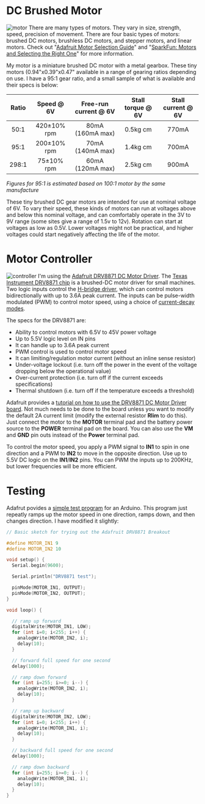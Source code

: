 


# DC Brushed Motor
![motor](http://www.robotshop.com/media/catalog/product/cache/1/image/800x800/9df78eab33525d08d6e5fb8d27136e95/p/o/pololu-30-1-micro-metal-gearmotor-mp.jpg "Micro Metal Gear Motor")
There are many types of motors.
They vary in size, strength, speed, precision of movement.
There are four basic types of motors:
brushed DC motors, brushless DC motors, and stepper motors, and linear motors.
Check out "[Adafruit Motor Selection Guide][05]"
and "[SparkFun: Motors and Selecting the Right One][06]" for more information.

My motor is a miniature brushed DC motor with a metal gearbox.
These tiny motors (0.94"x0.39"x0.47" available in a range of gearing ratios depending on use.
I have a 95:1 gear ratio, and a small sample of what is available and their specs is below:

| Ratio |  Speed @ 6V | Free-run current @ 6V | Stall torque @ 6V | Stall current @ 6V |
|:-----:|:-----------:|:---------------------:|:-----------------:|:------------------:|
|  50:1 | 420±10% rpm |    80mA (160mA max)   |      0.5kg cm     |       770mA        |
|  95:1 | 200±10% rpm |    70mA (140mA max)   |      1.4kg cm     |       700mA        |
| 298:1 |  75±10% rpm |    60mA (120mA max)   |      2.5kg cm     |       900mA        |
_Figures for 95:1 is estimated based on 100:1 motor by the same manufacture_

These tiny brushed DC gear motors are intended for use at nominal voltage of 6V.
To vary their speed, these kinds of motors can run at voltages above and below this nominal voltage,
and can comfortably operate in the 3V to 9V range
(some sites give a range of 1.5v to 12v).
Rotation can start at voltages as low as 0.5V.
Lower voltages might not be practical,
and higher voltages could start negatively affecting the life of the motor.

# Motor Controller
![controller](https://cdn-shop.adafruit.com/1200x900/3190-01.jpg "Adafruit DRV8871 DC Motor Driver")
I'm using the [Adafruit DRV8871 DC Motor Driver][01].
The [Texas Instrument DRV8871 chip][02] is a brushed-DC motor driver for small machines.
Two logic inputs control the [H-bridge driver][03], which can control motors bidirectionally
with up to 3.6A peak current.
The inputs can be pulse-width modulated (PWM) to control motor speed,
using a choice of [current-decay modes][04].

The specs for the DRV8871 are:

* Ability to control motors with 6.5V to 45V power voltage
* Up to 5.5V logic level on IN pins
* It can handle up to 3.6A peak current
* PWM control is used to control motor speed
* It can limiting/regulation motor current (without an inline sense resistor)
* Under-voltage lockout (i.e. turn off the power in the event of the voltage dropping below the operational value)
* Over-current protection (i.e. turn off if the current exceeds specifications)
* Thermal shutdown (i.e. turn off if the temperature exceeds a threshold)

Adafruit provides a [tutorial on how to use the DRV8871 DC Motor Driver board][07].
Not much needs to be done to the board unless you want to modify the default 2A current limit
(modify the external resistor **Rlim** to do this).
Just connect the motor to the **MOTOR** terminal pad
and the battery power source to the **POWER** terminal pad on the board.
You can also use the **VM** and **GND** pin outs
instead of the **Power** terminal pad.

To control the motor speed,
you apply a PWM signal to **IN1**  to spin in one direction
and a PWM to **IN2** to move in the opposite direction.
Use up to 5.5V DC logic on the **IN1**/**IN2** pins.
You can PWM the inputs up to 200KHz, but lower frequencies will be more efficient.

# Testing
Adafrut povides a [simple test program][08] for an Arduino.
This program just repeatly ramps up the motor speed in one direction,
ramps down, and then changes direction.
I have modified it slightly:

```cpp
// Basic sketch for trying out the Adafruit DRV8871 Breakout

#define MOTOR_IN1 9
#define MOTOR_IN2 10

void setup() {
  Serial.begin(9600);

  Serial.println("DRV8871 test");

  pinMode(MOTOR_IN1, OUTPUT);
  pinMode(MOTOR_IN2, OUTPUT);
}

void loop() {

  // ramp up forward
  digitalWrite(MOTOR_IN1, LOW);
  for (int i=0; i<255; i++) {
    analogWrite(MOTOR_IN2, i);
    delay(10);
  }

  // forward full speed for one second
  delay(1000);

  // ramp down forward
  for (int i=255; i>=0; i--) {
    analogWrite(MOTOR_IN2, i);
    delay(10);
  }

  // ramp up backward
  digitalWrite(MOTOR_IN2, LOW);
  for (int i=0; i<255; i++) {
    analogWrite(MOTOR_IN1, i);
    delay(10);
  }

  // backward full speed for one second
  delay(1000);

  // ramp down backward
  for (int i=255; i>=0; i--) {
    analogWrite(MOTOR_IN1, i);
    delay(10);
  }
}
```



[01]:https://www.adafruit.com/products/3190
[02]:http://www.ti.com/lit/ds/symlink/drv8871.pdf
[03]:https://en.wikipedia.org/wiki/H_bridge
[04]:http://ebldc.com/?p=86
[05]:https://learn.adafruit.com/adafruit-motor-selection-guide/types-of-motors
[06]:https://learn.sparkfun.com/tutorials/motors-and-selecting-the-right-one
[07]:https://learn.adafruit.com/adafruit-drv8871-brushed-dc-motor-driver-breakout/
[08]:https://learn.adafruit.com/adafruit-drv8871-brushed-dc-motor-driver-breakout/usage
[09]:
[10]:
[11]:
[12]:
[13]:
[14]:
[15]:
[16]:
[17]:
[18]:
[19]:
[20]:
